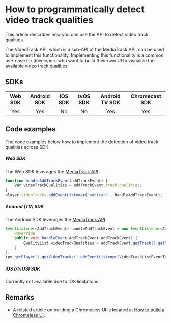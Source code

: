 # How to programmatically detect video track qualities

This article describes how you can use the API to detect video track qualities.

The VideoTrack API, which is a sub-API of the MediaTrack API, can be used to implement this functionality. 
Implementing this functionality is a common use-case for developers who want to build their own UI to visualize the available video track qualities.


## SDKs

| Web SDK | Android SDK | iOS SDK | tvOS SDK| Android TV SDK | Chromecast SDK |
| :-----: | :---------: | :-----: | :--: | :------------: | :------------: |
|   Yes   |     Yes     |   No   | No  |      Yes      |      Yes       |

## Code examples

The code examples below how to implement the detection of video track qualities across SDK.

##### Web SDK

The Web SDK leverages the [MediaTrack API](https://docs.portal.theoplayer.com/api-reference/web/theoplayer.mediatrack.md).

```js
function handleAddTrackEvent(addTrackEvent) {
    var videoTrackQualities = addTrackEvent.track.qualities;
}
player.videoTracks.addEventListener('addtrack', handleAddTrackEvent);
```

##### Android (TV) SDK

The Android SDK leverages the [MediaTrack API](https://cdn.theoplayer.com/doc/android/2.55.1/com/theoplayer/android/api/player/track/mediatrack/MediaTrackList.html).

```java
EventListener<AddTrackEvent> handleAddTrackEvent = new EventListener<AddTrackEvent>() {
    @Override
    public void handleEvent(AddTrackEvent addTrackEvent) {
        QualityList videoTrackQualities = addTrackEvent.getTrack().getQualities();
    }
};
tpv.getPlayer().getVideoTracks().addEventListener(VideoTrackListEventTypes.ADDTRACK, handleAddTrackEvent);
```

##### iOS (/tvOS) SDK

Currently not available due to iOS limitations.

## Remarks

- A related article on building a Chromeless UI is located at [How to build a Chromeless UI](../../how-to-guides/11-ui/06-how-to-build-chromeless-ui.md).

